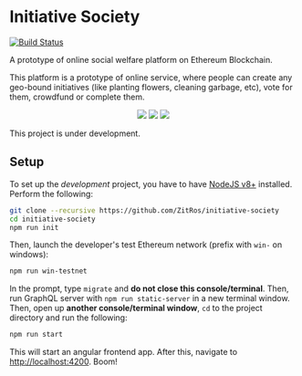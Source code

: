 # Initiative Society

[![Build Status](https://travis-ci.org/ZitRos/initiative-society.svg?branch=master)](https://travis-ci.org/ZitRos/initiative-society)

A prototype of online social welfare platform on Ethereum Blockchain.

This platform is a prototype of online service, where people can create any
geo-bound initiatives (like planting flowers, cleaning garbage, etc), vote
for them, crowdfund or complete them.

<p align="center">
  <img src="https://user-images.githubusercontent.com/4989256/34339864-e4f7d3cc-e982-11e7-87e7-7d00d4ff1609.png"/>
  <img src="https://user-images.githubusercontent.com/4989256/34041876-bd65278e-e1a2-11e7-8dd8-989ec8c5c243.png"/>
  <img src="https://user-images.githubusercontent.com/4989256/34157000-56ec84ec-e4c8-11e7-9b6b-d4bb3a1932f8.png"/>
</p>

This project is under development.

Setup
-----

To set up the _development_ project, you have to have [NodeJS v8+](https://nodejs.org) installed. 
Perform the following:

```bash
git clone --recursive https://github.com/ZitRos/initiative-society
cd initiative-society
npm run init
```

Then, launch the developer's test Ethereum network (prefix with `win-` on windows):

```bash
npm run win-testnet
```

In the prompt, type `migrate` and **do not close this console/terminal**. Then, run GraphQL server 
with `npm run static-server` in a new terminal window. Then, open up
**another console/terminal window**, `cd` to the project directory and run the following:

```bash
npm run start
```

This will start an angular frontend app. After this, navigate to
[http://localhost:4200](http://localhost:4200). Boom!
